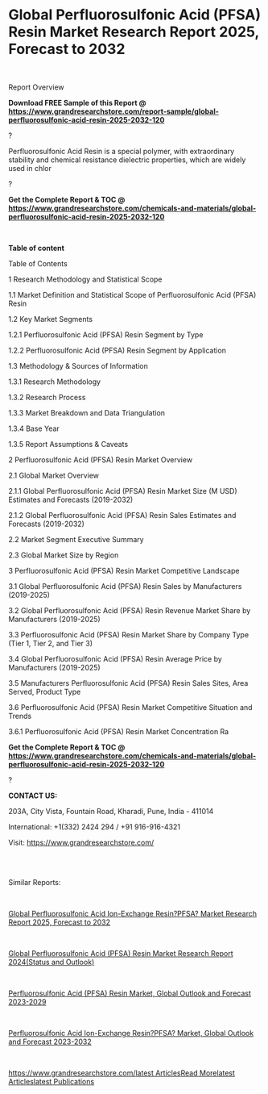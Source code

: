 <h1>Global Perfluorosulfonic Acid (PFSA) Resin Market Research Report 2025, Forecast to 2032</h1><br/><p>Report Overview</p>
 
 
 
 <div><b>Download FREE Sample of this Report @ <a href="https://www.grandresearchstore.com/report-sample/global-perfluorosulfonic-acid-resin-2025-2032-120">https://www.grandresearchstore.com/report-sample/global-perfluorosulfonic-acid-resin-2025-2032-120</a></b></div>
 
 
 
 <p>? </p>
 
 
 
 <p>Perfluorosulfonic Acid Resin is a special polymer, with extraordinary stability and chemical resistance dielectric properties, which are widely used in chlor</p>
 
 
 
 <p>? </p>
 
 
 
 <div><b>Get the Complete Report & TOC @ <a href="https://www.grandresearchstore.com/chemicals-and-materials/global-perfluorosulfonic-acid-resin-2025-2032-120">https://www.grandresearchstore.com/chemicals-and-materials/global-perfluorosulfonic-acid-resin-2025-2032-120</a></b></div>
 
 
 
 <p><br />
 
 <b>Table of content</b></p>
 
 
 
 <p>Table of Contents<br />
 
 1 Research Methodology and Statistical Scope<br />
 
 1.1 Market Definition and Statistical Scope of Perfluorosulfonic Acid (PFSA) Resin<br />
 
 1.2 Key Market Segments<br />
 
 1.2.1 Perfluorosulfonic Acid (PFSA) Resin Segment by Type<br />
 
 1.2.2 Perfluorosulfonic Acid (PFSA) Resin Segment by Application<br />
 
 1.3 Methodology & Sources of Information<br />
 
 1.3.1 Research Methodology<br />
 
 1.3.2 Research Process<br />
 
 1.3.3 Market Breakdown and Data Triangulation<br />
 
 1.3.4 Base Year<br />
 
 1.3.5 Report Assumptions & Caveats<br />
 
 2 Perfluorosulfonic Acid (PFSA) Resin Market Overview<br />
 
 2.1 Global Market Overview<br />
 
 2.1.1 Global Perfluorosulfonic Acid (PFSA) Resin Market Size (M USD) Estimates and Forecasts (2019-2032)<br />
 
 2.1.2 Global Perfluorosulfonic Acid (PFSA) Resin Sales Estimates and Forecasts (2019-2032)<br />
 
 2.2 Market Segment Executive Summary<br />
 
 2.3 Global Market Size by Region<br />
 
 3 Perfluorosulfonic Acid (PFSA) Resin Market Competitive Landscape<br />
 
 3.1 Global Perfluorosulfonic Acid (PFSA) Resin Sales by Manufacturers (2019-2025)<br />
 
 3.2 Global Perfluorosulfonic Acid (PFSA) Resin Revenue Market Share by Manufacturers (2019-2025)<br />
 
 3.3 Perfluorosulfonic Acid (PFSA) Resin Market Share by Company Type (Tier 1, Tier 2, and Tier 3)<br />
 
 3.4 Global Perfluorosulfonic Acid (PFSA) Resin Average Price by Manufacturers (2019-2025)<br />
 
 3.5 Manufacturers Perfluorosulfonic Acid (PFSA) Resin Sales Sites, Area Served, Product Type<br />
 
 3.6 Perfluorosulfonic Acid (PFSA) Resin Market Competitive Situation and Trends<br />
 
 3.6.1 Perfluorosulfonic Acid (PFSA) Resin Market Concentration Ra</p>
 
 
 
 <div><b>Get the Complete Report & TOC @ <a href="https://www.grandresearchstore.com/chemicals-and-materials/global-perfluorosulfonic-acid-resin-2025-2032-120">https://www.grandresearchstore.com/chemicals-and-materials/global-perfluorosulfonic-acid-resin-2025-2032-120</a></b></div>
 
 
 
 <p>? </p>
 
 
 
 <p><b>CONTACT US:</b><br />
 
 203A, City Vista, Fountain Road, Kharadi, Pune, India - 411014<br />
 
 International: +1(332) 2424 294 / +91 916-916-4321<br />
 
 Visit: <a href="https://www.grandresearchstore.com/">https://www.grandresearchstore.com/</a><br />
 
 <br />
 
 <br />
 
 Similar Reports:<br />
 
 <br />
 
 <a href="https://www.grandresearchstore.com/chemicals-and-materials/global-perfluorosulfonic-acid-ionexchange-resinpfsa-2025-2032-434">Global Perfluorosulfonic Acid Ion-Exchange Resin?PFSA? Market Research Report 2025, Forecast to 2032</a><br />
 
 <br />
 
 <a href="https://www.grandresearchstore.com/chemicals-and-materials/global-perfluorosulfonic-acid-resin-2024-93">Global Perfluorosulfonic Acid (PFSA) Resin Market Research Report 2024(Status and Outlook)</a><br />
 
 <br />
 
 <a href="https://www.grandresearchstore.com/chemicals-and-materials/global-perfluorosulfonic-acid-resin-forecast-2023-2029-141">Perfluorosulfonic Acid (PFSA) Resin Market, Global Outlook and Forecast 2023-2029</a><br />
 
 <br />
 
 <a href="https://www.grandresearchstore.com/chemicals-and-materials/global-perfluorosulfonic-acid-ionexchange-resinpfsa-forecast-2023-2032-828">Perfluorosulfonic Acid Ion-Exchange Resin?PFSA? Market, Global Outlook and Forecast 2023-2032</a><br />
 
 <br />
 
 <a href="https://gyeongbokgung.com">https://www.grandresearchstore.com/</a><a href="https://hallyeomaritime.com">latest Articles</a><a href="https://jingwansa.com">Read More</a><a href="https://nguoiviet.jp/">latest Articles</a><a href="https://www.intelmarketresearch.com/">latest Publications</a></p>